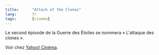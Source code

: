 ```yaml
---
title:      "Attack of the Clones"
lang:       fr
tags:       [cinema]
---
```


Le second épisode de la Guerre des Étoiles se nommera « L'attaque des clones ».

Voir chez [Yahoo! Cinéma](http://fr.movies.yahoo.com/010807/5/1iowl.html).
